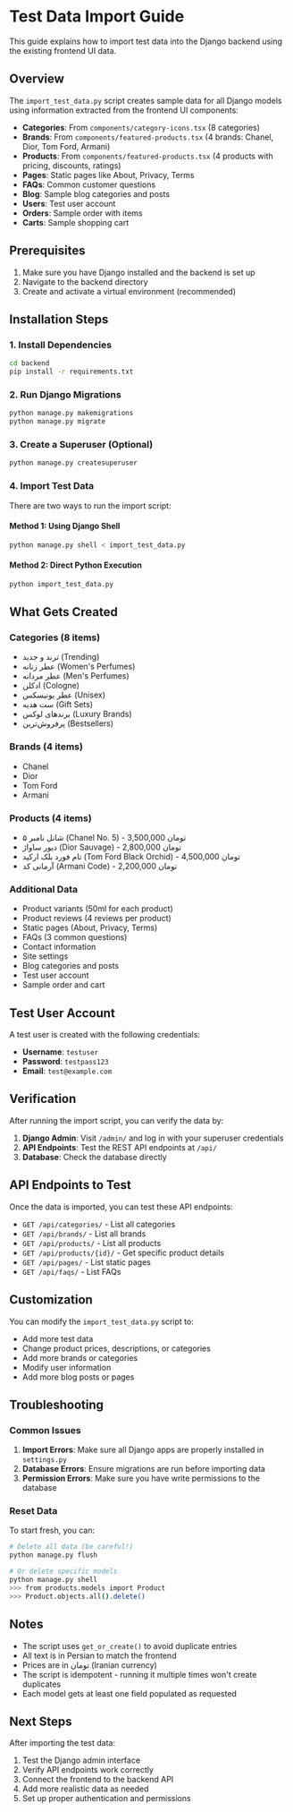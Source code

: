 # Test Data Import Guide

This guide explains how to import test data into the Django backend using the existing frontend UI data.

## Overview

The `import_test_data.py` script creates sample data for all Django models using information extracted from the frontend UI components:

- **Categories**: From `components/category-icons.tsx` (8 categories)
- **Brands**: From `components/featured-products.tsx` (4 brands: Chanel, Dior, Tom Ford, Armani)
- **Products**: From `components/featured-products.tsx` (4 products with pricing, discounts, ratings)
- **Pages**: Static pages like About, Privacy, Terms
- **FAQs**: Common customer questions
- **Blog**: Sample blog categories and posts
- **Users**: Test user account
- **Orders**: Sample order with items
- **Carts**: Sample shopping cart

## Prerequisites

1. Make sure you have Django installed and the backend is set up
2. Navigate to the backend directory
3. Create and activate a virtual environment (recommended)

## Installation Steps

### 1. Install Dependencies

```bash
cd backend
pip install -r requirements.txt
```

### 2. Run Django Migrations

```bash
python manage.py makemigrations
python manage.py migrate
```

### 3. Create a Superuser (Optional)

```bash
python manage.py createsuperuser
```

### 4. Import Test Data

There are two ways to run the import script:

#### Method 1: Using Django Shell

```bash
python manage.py shell < import_test_data.py
```

#### Method 2: Direct Python Execution

```bash
python import_test_data.py
```

## What Gets Created

### Categories (8 items)
- ترند و جدید (Trending)
- عطر زنانه (Women's Perfumes)
- عطر مردانه (Men's Perfumes)
- ادکلن (Cologne)
- عطر یونیسکس (Unisex)
- ست هدیه (Gift Sets)
- برندهای لوکس (Luxury Brands)
- پرفروش‌ترین (Bestsellers)

### Brands (4 items)
- Chanel
- Dior
- Tom Ford
- Armani

### Products (4 items)
- شانل نامبر ۵ (Chanel No. 5) - 3,500,000 تومان
- دیور ساواژ (Dior Sauvage) - 2,800,000 تومان
- تام فورد بلک ارکید (Tom Ford Black Orchid) - 4,500,000 تومان
- آرمانی کد (Armani Code) - 2,200,000 تومان

### Additional Data
- Product variants (50ml for each product)
- Product reviews (4 reviews per product)
- Static pages (About, Privacy, Terms)
- FAQs (3 common questions)
- Contact information
- Site settings
- Blog categories and posts
- Test user account
- Sample order and cart

## Test User Account

A test user is created with the following credentials:
- **Username**: `testuser`
- **Password**: `testpass123`
- **Email**: `test@example.com`

## Verification

After running the import script, you can verify the data by:

1. **Django Admin**: Visit `/admin/` and log in with your superuser credentials
2. **API Endpoints**: Test the REST API endpoints at `/api/`
3. **Database**: Check the database directly

## API Endpoints to Test

Once the data is imported, you can test these API endpoints:

- `GET /api/categories/` - List all categories
- `GET /api/brands/` - List all brands
- `GET /api/products/` - List all products
- `GET /api/products/{id}/` - Get specific product details
- `GET /api/pages/` - List static pages
- `GET /api/faqs/` - List FAQs

## Customization

You can modify the `import_test_data.py` script to:

- Add more test data
- Change product prices, descriptions, or categories
- Add more brands or categories
- Modify user information
- Add more blog posts or pages

## Troubleshooting

### Common Issues

1. **Import Errors**: Make sure all Django apps are properly installed in `settings.py`
2. **Database Errors**: Ensure migrations are run before importing data
3. **Permission Errors**: Make sure you have write permissions to the database

### Reset Data

To start fresh, you can:

```bash
# Delete all data (be careful!)
python manage.py flush

# Or delete specific models
python manage.py shell
>>> from products.models import Product
>>> Product.objects.all().delete()
```

## Notes

- The script uses `get_or_create()` to avoid duplicate entries
- All text is in Persian to match the frontend
- Prices are in تومان (Iranian currency)
- The script is idempotent - running it multiple times won't create duplicates
- Each model gets at least one field populated as requested

## Next Steps

After importing the test data:

1. Test the Django admin interface
2. Verify API endpoints work correctly
3. Connect the frontend to the backend API
4. Add more realistic data as needed
5. Set up proper authentication and permissions
